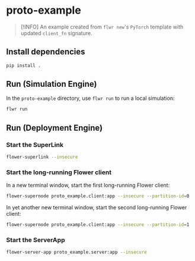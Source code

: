 # proto-example


> [!INFO]
> An example created from `flwr new`'s `PyTorch` template with updated `client_fn` signature.


## Install dependencies

```bash
pip install .
```

## Run (Simulation Engine)

In the `proto-example` directory, use `flwr run` to run a local simulation:

```bash
flwr run
```

## Run (Deployment Engine)

### Start the SuperLink

```bash
flower-superlink --insecure
```

### Start the long-running Flower client

In a new terminal window, start the first long-running Flower client:

```bash
flower-supernode proto_example.client:app --insecure --partition-id=0
```

In yet another new terminal window, start the second long-running Flower client:

```bash
flower-supernode proto_example.client:app --insecure --partition-id=1
```

### Start the ServerApp

```bash
flower-server-app proto_example.server:app --insecure
```
